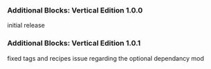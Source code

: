 ### Additional Blocks: Vertical Edition 1.0.0
initial release

### Additional Blocks: Vertical Edition 1.0.1
fixed tags and recipes issue regarding the optional dependancy mod